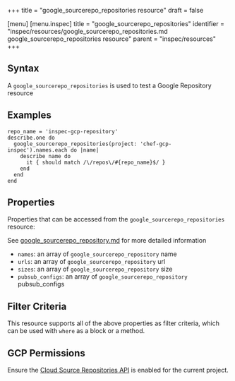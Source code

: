 +++
title = "google_sourcerepo_repositories resource"
draft = false

[menu]
  [menu.inspec]
    title = "google_sourcerepo_repositories"
    identifier = "inspec/resources/google_sourcerepo_repositories.md google_sourcerepo_repositories resource"
    parent = "inspec/resources"
+++


## Syntax
A `google_sourcerepo_repositories` is used to test a Google Repository resource

## Examples
```
repo_name = 'inspec-gcp-repository'
describe.one do
  google_sourcerepo_repositories(project: 'chef-gcp-inspec').names.each do |name|
    describe name do
      it { should match /\/repos\/#{repo_name}$/ }
    end
  end
end
```

## Properties
Properties that can be accessed from the `google_sourcerepo_repositories` resource:

See [google_sourcerepo_repository.md](google_sourcerepo_repository.md) for more detailed information
  * `names`: an array of `google_sourcerepo_repository` name
  * `urls`: an array of `google_sourcerepo_repository` url
  * `sizes`: an array of `google_sourcerepo_repository` size
  * `pubsub_configs`: an array of `google_sourcerepo_repository` pubsub_configs

## Filter Criteria
This resource supports all of the above properties as filter criteria, which can be used
with `where` as a block or a method.

## GCP Permissions

Ensure the [Cloud Source Repositories API](https://console.cloud.google.com/apis/library/sourcerepo.googleapis.com/) is enabled for the current project.
